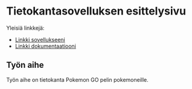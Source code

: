 # Tietokantasovelluksen esittelysivu

Yleisiä linkkejä:

* [Linkki sovellukseeni](http://ehkjarvi.users.cs.helsinki.fi/tsoha)
* [Linkki dokumentaatiooni](doc/dokumentaatio.md)

## Työn aihe

Työn aihe on tietokanta Pokemon GO pelin pokemoneille. 
